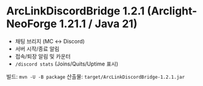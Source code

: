# ArcLinkDiscordBridge 1.2.1 (Arclight-NeoForge 1.21.1 / Java 21)
- 채팅 브리지 (MC ↔ Discord)
- 서버 시작/종료 알림
- 접속/퇴장 알림 및 카운터
- `/discord stats` (Joins/Quits/Uptime 표시)

빌드: `mvn -U -B package`
산출물: `target/ArcLinkDiscordBridge-1.2.1.jar`
